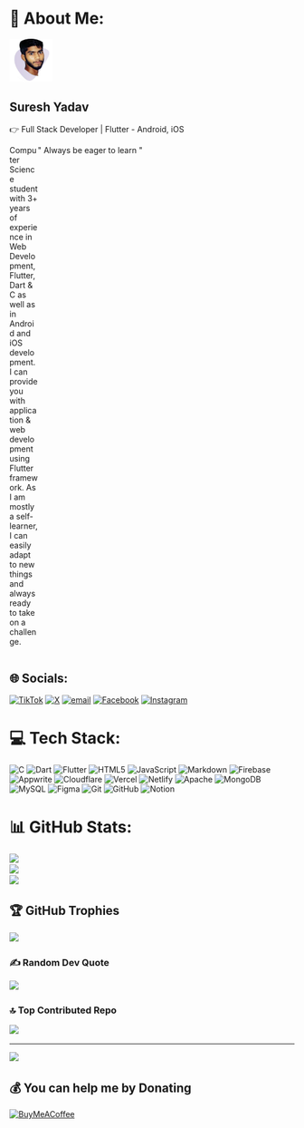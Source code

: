 # 💫 About Me:
<img src="https://github.com/0sureshyadav0/asstets/blob/main/me.png?preview=true" height=15% width=15%/>
<h2>Suresh Yadav</h2> 
👉 Full Stack Developer | Flutter - Android, iOS
<br>
<div style="display:flex;flex-direction:row;width:100%;">
<p style="width:50px;">Computer Science student with 3+ years of experience in Web Development, Flutter, Dart & C as well as in Android and iOS development. I can provide you with application & web development using Flutter framework. As I am mostly a self-learner, I can easily adapt to new things and always ready to take on a challenge.</p>

" Always be eager to learn "
  
</div>


## 🌐 Socials:
[![TikTok](https://img.shields.io/badge/TikTok-%23000000.svg?logo=TikTok&logoColor=white)](https://tiktok.com/@sureshyadav.info.np) [![X](https://img.shields.io/badge/X-black.svg?logo=X&logoColor=white)](https://x.com/0sureshyadav) [![email](https://img.shields.io/badge/Email-D14836?logo=gmail&logoColor=white)](mailto:sureshyadav.info.np@gmail.com)  [![Facebook](https://img.shields.io/badge/facebook-%23000000.svg?logo=facebook&logoColor=blue)](https://www.facebook.com/suresh.yadav.390625)   [![Instagram](https://img.shields.io/badge/instagram-%23000000.svg?logo=instagram&logoColor=red)](https://www.instagram.com/sureshyadav.info.np)

# 💻 Tech Stack:
![C](https://img.shields.io/badge/c-%2300599C.svg?style=for-the-badge&logo=c&logoColor=white) ![Dart](https://img.shields.io/badge/dart-%230175C2.svg?style=for-the-badge&logo=dart&logoColor=white) ![Flutter](https://img.shields.io/badge/Flutter-%2302569B.svg?style=for-the-badge&logo=Flutter&logoColor=white) ![HTML5](https://img.shields.io/badge/html5-%23E34F26.svg?style=for-the-badge&logo=html5&logoColor=white) ![JavaScript](https://img.shields.io/badge/javascript-%23323330.svg?style=for-the-badge&logo=javascript&logoColor=%23F7DF1E) ![Markdown](https://img.shields.io/badge/markdown-%23000000.svg?style=for-the-badge&logo=markdown&logoColor=white) ![Firebase](https://img.shields.io/badge/firebase-%23039BE5.svg?style=for-the-badge&logo=firebase) ![Appwrite](https://img.shields.io/badge/Appwrite-%23FD366E.svg?style=for-the-badge&logo=appwrite&logoColor=white) ![Cloudflare](https://img.shields.io/badge/Cloudflare-F38020?style=for-the-badge&logo=Cloudflare&logoColor=white)  ![Vercel](https://img.shields.io/badge/vercel-%23000000.svg?style=for-the-badge&logo=vercel&logoColor=white) ![Netlify](https://img.shields.io/badge/netlify-%23000000.svg?style=for-the-badge&logo=netlify&logoColor=#00C7B7)  ![Apache](https://img.shields.io/badge/apache-%23D42029.svg?style=for-the-badge&logo=apache&logoColor=white) ![MongoDB](https://img.shields.io/badge/MongoDB-%234ea94b.svg?style=for-the-badge&logo=mongodb&logoColor=white) ![MySQL](https://img.shields.io/badge/mysql-4479A1.svg?style=for-the-badge&logo=mysql&logoColor=white) ![Figma](https://img.shields.io/badge/figma-%23F24E1E.svg?style=for-the-badge&logo=figma&logoColor=white) ![Git](https://img.shields.io/badge/git-%23F05033.svg?style=for-the-badge&logo=git&logoColor=white) ![GitHub](https://img.shields.io/badge/github-%23121011.svg?style=for-the-badge&logo=github&logoColor=white) ![Notion](https://img.shields.io/badge/Notion-%23000000.svg?style=for-the-badge&logo=notion&logoColor=white)
# 📊 GitHub Stats:
![](https://github-readme-stats.vercel.app/api?username=0sureshyadav0&theme=tokyonight&hide_border=false&include_all_commits=false&count_private=false)<br/>
![](https://nirzak-streak-stats.vercel.app/?user=0sureshyadav0&theme=tokyonight&hide_border=false)<br/>
![](https://github-readme-stats.vercel.app/api/top-langs/?username=0sureshyadav0&theme=tokyonight&hide_border=false&include_all_commits=false&count_private=false&layout=compact)

## 🏆 GitHub Trophies
![](https://github-profile-trophy.vercel.app/?username=0sureshyadav0&theme=radical&no-frame=false&no-bg=true&margin-w=4)

### ✍️ Random Dev Quote
![](https://quotes-github-readme.vercel.app/api?type=vetical&theme=radical)

### 🔝 Top Contributed Repo
![](https://github-contributor-stats.vercel.app/api?username=0sureshyadav0&limit=5&theme=radical&combine_all_yearly_contributions=true)

---
[![](https://visitcount.itsvg.in/api?id=0sureshyadav0&icon=0&color=0)](https://visitcount.itsvg.in)

  ## 💰 You can help me by Donating
  [![BuyMeACoffee](https://img.shields.io/badge/Buy%20Me%20a%20Coffee-ffdd00?style=for-the-badge&logo=buy-me-a-coffee&logoColor=black)](https://buymeacoffee.com/sureshyadav_9) 

  
<!-- Proudly created with GPRM ( https://gprm.itsvg.in ) -->
